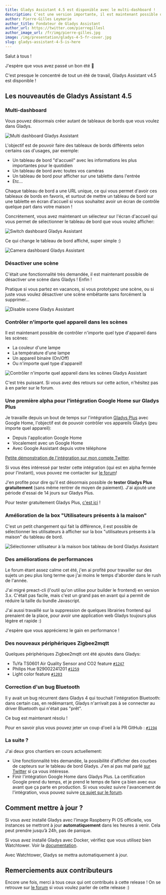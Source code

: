 ```yaml
---
title: Gladys Assistant 4.5 est disponible avec le multi-dashboard !
description: C'est une version importante, il est maintenant possible de créer autant de tableaux de bord que vous voulez.
author: Pierre-Gilles Leymarie
author_title: Fondateur de Gladys Assistant
author_url: https://twitter.com/pierregillesl
author_image_url: /fr/img/pierre-gilles.jpg
image: /img/presentation/gladys-4-5-fr-cover.jpg
slug: gladys-assistant-4-5-is-here
---
```


Salut à tous !

J'espère que vous avez passé un bon été 🙂

C'est presque le concentré de tout un été de travail, Gladys Assistant v4.5 est disponible !

## Les nouveautés de Gladys Assistant 4.5

### Multi-dashboard

Vous pouvez désormais créer autant de tableaux de bords que vous voulez dans Gladys.

![Multi dashboard Gladys Assistant](../../../static/img/articles/fr/gladys-4-5/multi-dashboard.jpg)

L'objectif est de pouvoir faire des tableaux de bords différents selon certains cas d'usages, par exemple:

- Un tableau de bord "d'accueil" avec les informations les plus importantes pour le quotidien
- Un tableau de bord avec toutes vos caméras
- Un tableau de bord pour afficher sur une tablette dans l'entrée
- Etc...

Chaque tableau de bord a une URL unique, ce qui vous permet d'avoir ces tableaux de bords en favoris, et surtout de mettre un tableau de bord sur une tablette en écran d'accueil si vous souhaitez avoir un écran de contrôle quelque part dans votre maison !

Concrètement, vous avez maintenant un sélecteur sur l'écran d'accueil qui vous permet de sélectionner le tableau de bord que vous voulez afficher:

![Switch dashboard Gladys Assistant](../../../static/img/articles/fr/gladys-4-5/switch-dashboard.jpg)

Ce qui change le tableau de bord affiché, super simple :)

![Camera dashboard Gladys Assistant](../../../static/img/articles/fr/gladys-4-5/camera-dashboard.jpg)

### Désactiver une scène

C'était une fonctionnalité très demandée, il est maintenant possible de désactiver une scène dans Gladys ! Enfin !

Pratique si vous partez en vacances, si vous prototypez une scène, ou si juste vous voulez désactiver une scène embêtante sans forcément la supprimer...

![Disable scene Gladys Assistant](../../../static/img/articles/fr/gladys-4-5/disable-scene.jpg)

### Contrôler n'importe quel appareil dans les scènes

Il est maintenant possible de contrôler n'importe quel type d'appareil dans les scènes:

- La couleur d'une lampe
- La température d'une lampe
- Un appareil binaire (On/Off)
- Ou n'importe quel type d'appareil!

![Contrôler n'importe quel appareil dans les scènes Gladys Assistant](../../../static/img/articles/fr/gladys-4-5/set-device-value.jpg)

C'est très puissant. Si vous avez des retours sur cette action, n'hésitez pas à en parler sur le forum.

### Une première alpha pour l'intégration Google Home sur Gladys Plus

Je travaille depuis un bout de temps sur l'intégration [Gladys Plus](/fr/plus) avec Google Home, l'objectif est de pouvoir contrôler vos appareils Gladys (peu importe quel appareil):

- Depuis l'application Google Home
- Vocalement avec un Google Home
- Avec Google Assistant depuis votre téléphone

[Petite démonstration de l'intégration sur mon compte Twitter](https://twitter.com/pierregillesl/status/1405786308329365504).

Si vous êtes intéressé par tester cette intégration (qui est en alpha fermée pour l'instant), vous pouvez me contacter sur [le forum](https://community.gladysassistant.com/)!

J'en profite pour dire qu'il est désormais possible de **tester Gladys Plus gratuitement** (sans même rentrer de moyen de paiement). J'ai ajouté une période d'essai de 14 jours sur Gladys Plus.

Pour tester gratuitement Gladys Plus, [c'est ici](/fr/plus/) !

### Amélioration de la box "Utilisateurs présents à la maison"

C'est un petit changement qui fait la différence, il est possible de sélectionner les utilisateurs à afficher sur la box "utilisateurs présents à la maison" du tableau de bord.

![Sélectionner utilisateur à la maison box tableau de bord Gladys Assistant](../../../static/img/articles/fr/gladys-4-5/user-presence.jpg)

### Des améliorations de performances

Le forum étant assez calme cet été, j'en ai profité pour travailler sur des sujets un peu plus long terme que j'ai moins le temps d'aborder dans le rush de l'année.

J'ai migré preact-cli (l'outil qu'on utilise pour builder le frontend) en version 3.x. C'était pas facile, mais c'est un grand pas en avant qui a permit de réduire la taille du bundle Javascript.

J'ai aussi travaillé sur la suppression de quelques librairies frontend qui prenaient de la place, pour avoir une application web Gladys toujours plus légère et rapide :)

J'espère que vous apprécierez le gain en performance !

### Des nouveaux périphériques Zigbee2mqtt

Quelques périphériques Zigbee2mqtt ont été ajoutés dans Gladys:

- TuYa TS0601 Air Quality Sensor and CO2 feature [`#1247`](https://github.com/GladysAssistant/Gladys/pull/1247)
- Philips Hue 929002241201 [`#1259`](https://github.com/GladysAssistant/Gladys/pull/1259)
- Light color feature [`#1203`](https://github.com/GladysAssistant/Gladys/pull/1203)

### Correction d'un bug Bluetooth

Il y avait un bug récurrent dans Gladys 4 qui touchait l'intégration Bluetooth: dans certain cas, en redémarrant, Gladys n'arrivait pas à se connecter au driver Bluetooth qui n'était pas "prêt".

Ce bug est maintenant résolu !

Pour en savoir plus vous pouvez jeter un coup d'oeil à la PR GitHub : [`#1194`](https://github.com/GladysAssistant/Gladys/pull/1194)

### La suite ?

J'ai deux gros chantiers en cours actuellement:

- Une fonctionnalité très demandée, la possibilité d'afficher des courbes de capteurs sur le tableau de bord Gladys. J'en ai pas mal parlé [sur Twitter](https://twitter.com/pierregillesl/status/1419521241044553731) si ça vous intéresse.
- Finir l'intégration Google Home dans Gladys Plus. La certification Google prend du temps, et je prend le temps de faire ça bien avec eux avant que ça parte en production. Si vous voulez suivre l'avancement de l'intégration, vous pouvez suivre [ce sujet sur le forum](https://community.gladysassistant.com/t/integrer-gladys-dans-googlehome/5553/37?u=pierre-gilles).

## Comment mettre à jour ?

Si vous avez installé Gladys avec l’image Raspberry Pi OS officielle, vos instances se mettront à jour **automatiquement** dans les heures à venir. Cela peut prendre jusqu’à 24h, pas de panique.

Si vous avez installé Gladys avec Docker, vérifiez que vous utilisez bien Watchtower. Voir la [documentation](/fr/docs/installation/docker#mise-à-jour-automatique-avec-watchtower).

Avec Watchtower, Gladys se mettra automatiquement à jour.

## Remerciements aux contributeurs

Encore une fois, merci à tous ceux qui ont contribués à cette release ! On se retrouve sur [le forum](https://community.gladysassistant.com/) si vous voulez parler de cette release :)
